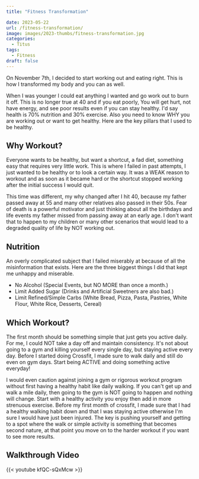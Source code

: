 ```yaml
---
title: "Fitness Transformation"

date: 2023-05-22
url: /fitness-transformation/
image: images/2023-thumbs/fitness-transformation.jpg
categories:
  - Titus
tags:
  - Fitness
draft: false
---
```

On November 7th, I decided to start working out and eating right. This is how I transformed my body and you can as well. 
<!--more-->

When I was younger I could eat anything I wanted and go work out to burn it off. This is no longer true at 40 and if you eat poorly, You will get hurt, not have energy, and see poor results even if you can stay healthy. I'd say health is 70% nutrition and 30% exercise. Also you need to know WHY you are working out or want to get healthy. Here are the key pillars that I used to be healthy.

## Why Workout?

Everyone wants to be healthy, but want a shortcut, a fad diet, something easy that requires very little work. This is where I failed in past attempts, I just wanted to be healthy or to look a certain way. It was a WEAK reason to workout and as soon as it became hard or the shortcut stopped working after the initial success I would quit.

This time was different, my why changed after I hit 40, because my father passed away at 55 and many other relatives also passed in their 50s. Fear of death is a powerful motivator and just thinking about all the birthdays and life events my father missed from passing away at an early age. I don't want that to happen to my children or many other scenarios that would lead to a degraded quality of life by NOT working out.

## Nutrition

An overly complicated subject that I failed miserably at because of all the misinformation that exists. Here are the three biggest things I did that kept me unhappy and miserable.

- No Alcohol (Special Events, but NO MORE than once a month.)
- Limit Added Sugar (Drinks and Artificial Sweetners are also bad.)
- Limit Refined/Simple Carbs (White Bread, Pizza, Pasta, Pastries, White Flour, White Rice, Desserts, Cereal)

## Which Workout?

The first month should be something simple that just gets you active daily. For me, I could NOT take a day off and maintain consistency. It's not about going to a gym and killing yourself every single day, but staying active every day. Before I started doing Crossfit, I made sure to walk daily and still do even on gym days. Start being ACTIVE and doing something active everyday! 

I would even caution against joining a gym or rigorous workout program without first having a healthy habit like daily walking. If you can't get up and walk a mile daily, then going to the gym is NOT going to happen and nothing will change. Start with a healthy activity you enjoy then add in more strenuous exercise. Before my first month of crossfit, I made sure that I had a healthy walking habit down and that I was staying active otherwise I'm sure I would have just been injured. The key is pushing yourself and getting to a spot where the walk or simple activity is something that becomes second nature, at that point you move on to the harder workout if you want to see more results.

## Walkthrough Video

{{< youtube kfQC-sQxMcw >}}
